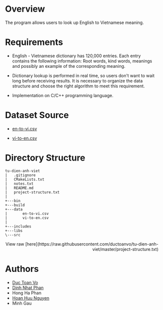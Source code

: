 # Overview

 The program allows users to look up English to Vietnamese meaning.

# Requirements

* English - Vietnamese dictionary has 120,000 entries. Each entry contains the following information: Root words, kind words, meanings and possibly an example of the corresponding meaning.

* Dictionary lookup is performed in real time, so users don't want to wait long before receiving results. It is necessary to organize the data structure and choose the right algorithm to meet this requirement.

* Implementation on C/C++ programming language.

# Dataset Source

* [en-to-vi.csv](https://www.kaggle.com/flightstar/english-vietnamese-dataset)

* [vi-to-en.csv](https://www.kaggle.com/flightstar/vietnamese-english-dataset)

# Directory Structure

```
tu-dien-anh-viet
|   .gitignore
|   CMakeLists.txt
|   notes.txt
|   README.md
|   project-structure.txt
|   
+---bin
+---build
+---data
|       en-to-vi.csv
|       vi-to-en.csv
|       
+---includes
+---libs
\---src
```

<div style="text-align: right">View raw [here](https://raw.githubusercontent.com/ductoanvo/tu-dien-anh-viet/master/project-structure.txt)</div>

# Authors
* [Duc Toan Vo](https://ductoan.dev) 
* [Dinh Nhat Phan](https://github.com/rupinphan12345)
* Hong Ha Phan
* [Hoan Huu Nguyen](https://github.com/nguyenhoanhuu)
* Minh Gau

